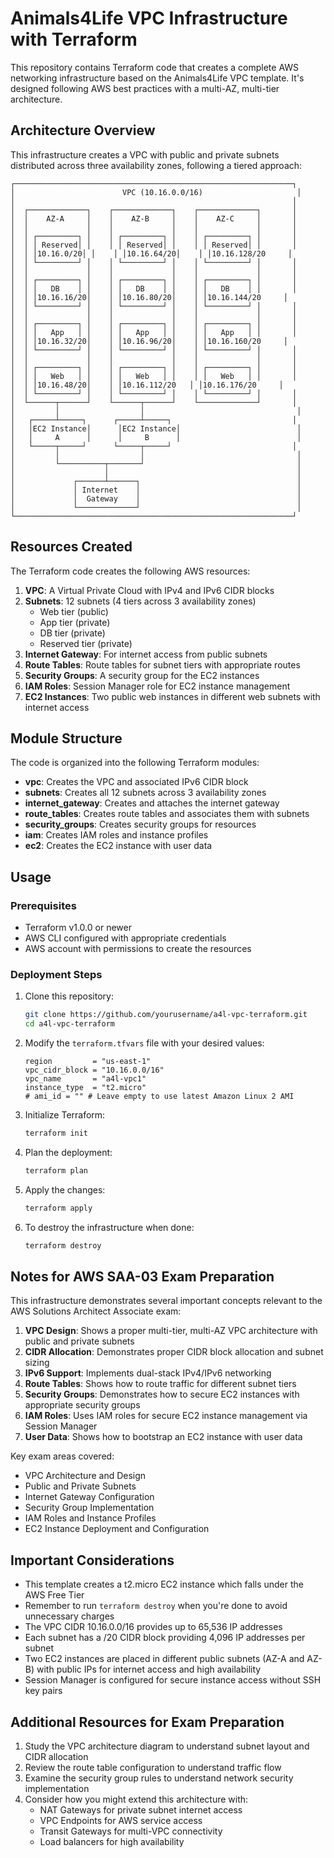 # Animals4Life VPC Infrastructure with Terraform

This repository contains Terraform code that creates a complete AWS networking infrastructure based on the Animals4Life VPC template. It's designed following AWS best practices with a multi-AZ, multi-tier architecture.

## Architecture Overview

This infrastructure creates a VPC with public and private subnets distributed across three availability zones, following a tiered approach:

```
┌──────────────────────────────────────────────────────────────┐
│                        VPC (10.16.0.0/16)                     │
│                                                              │
│  ┌─────────────┐    ┌─────────────┐    ┌─────────────┐       │
│  │    AZ-A     │    │    AZ-B     │    │    AZ-C     │       │
│  │             │    │             │    │             │       │
│  │ ┌─────────┐ │    │ ┌─────────┐ │    │ ┌─────────┐ │       │
│  │ │ Reserved│ │    │ │ Reserved│ │    │ │ Reserved│ │       │
│  │ │10.16.0/20│ │    │ │10.16.64/20│    │ │10.16.128/20     │
│  │ └─────────┘ │    │ └─────────┘ │    │ └─────────┘ │       │
│  │             │    │             │    │             │       │
│  │ ┌─────────┐ │    │ ┌─────────┐ │    │ ┌─────────┐ │       │
│  │ │   DB    │ │    │ │   DB    │ │    │ │   DB    │ │       │
│  │ │10.16.16/20│    │ │10.16.80/20│    │ │10.16.144/20     │
│  │ └─────────┘ │    │ └─────────┘ │    │ └─────────┘ │       │
│  │             │    │             │    │             │       │
│  │ ┌─────────┐ │    │ ┌─────────┐ │    │ ┌─────────┐ │       │
│  │ │   App   │ │    │ │   App   │ │    │ │   App   │ │       │
│  │ │10.16.32/20│    │ │10.16.96/20│    │ │10.16.160/20     │
│  │ └─────────┘ │    │ └─────────┘ │    │ └─────────┘ │       │
│  │             │    │             │    │             │       │
│  │ ┌─────────┐ │    │ ┌─────────┐ │    │ ┌─────────┐ │       │
│  │ │   Web   │ │    │ │   Web   │ │    │ │   Web   │ │       │
│  │ │10.16.48/20│    │ │10.16.112/20   │ │10.16.176/20     │
│  │ └─────────┘ │    │ └─────────┘ │    │ └─────────┘ │       │
│  └──────┬──────┘    └──────┬──────┘    └─────────────┘       │
│         │                  │                                  │
│   ┌─────┴─────┐      ┌─────┴─────┐                           │
│   │EC2 Instance│      │EC2 Instance│                          │
│   │     A      │      │     B      │                          │
│   └─────┬─────┘      └─────┬─────┘                           │
│         │                  │                                  │
│         └──────────┬───────┘                                  │
│                    │                                          │
│             ┌──────┴──────┐                                   │
│             │ Internet    │                                   │
│             │  Gateway    │                                   │
│             └─────────────┘                                   │
└──────────────────────────────────────────────────────────────┘
```

## Resources Created

The Terraform code creates the following AWS resources:

1. **VPC**: A Virtual Private Cloud with IPv4 and IPv6 CIDR blocks
2. **Subnets**: 12 subnets (4 tiers across 3 availability zones)
   - Web tier (public)
   - App tier (private)
   - DB tier (private)
   - Reserved tier (private)
3. **Internet Gateway**: For internet access from public subnets
4. **Route Tables**: Route tables for subnet tiers with appropriate routes
5. **Security Groups**: A security group for the EC2 instances
6. **IAM Roles**: Session Manager role for EC2 instance management
7. **EC2 Instances**: Two public web instances in different web subnets with internet access

## Module Structure

The code is organized into the following Terraform modules:

- **vpc**: Creates the VPC and associated IPv6 CIDR block
- **subnets**: Creates all 12 subnets across 3 availability zones
- **internet_gateway**: Creates and attaches the internet gateway
- **route_tables**: Creates route tables and associates them with subnets
- **security_groups**: Creates security groups for resources
- **iam**: Creates IAM roles and instance profiles
- **ec2**: Creates the EC2 instance with user data

## Usage

### Prerequisites

- Terraform v1.0.0 or newer
- AWS CLI configured with appropriate credentials
- AWS account with permissions to create the resources

### Deployment Steps

1. Clone this repository:
   ```bash
   git clone https://github.com/yourusername/a4l-vpc-terraform.git
   cd a4l-vpc-terraform
   ```

2. Modify the `terraform.tfvars` file with your desired values:
   ```hcl
   region         = "us-east-1"
   vpc_cidr_block = "10.16.0.0/16"
   vpc_name       = "a4l-vpc1"
   instance_type  = "t2.micro"
   # ami_id = "" # Leave empty to use latest Amazon Linux 2 AMI
   ```

3. Initialize Terraform:
   ```bash
   terraform init
   ```

4. Plan the deployment:
   ```bash
   terraform plan
   ```

5. Apply the changes:
   ```bash
   terraform apply
   ```

6. To destroy the infrastructure when done:
   ```bash
   terraform destroy
   ```

## Notes for AWS SAA-03 Exam Preparation

This infrastructure demonstrates several important concepts relevant to the AWS Solutions Architect Associate exam:

1. **VPC Design**: Shows a proper multi-tier, multi-AZ VPC architecture with public and private subnets
2. **CIDR Allocation**: Demonstrates proper CIDR block allocation and subnet sizing
3. **IPv6 Support**: Implements dual-stack IPv4/IPv6 networking
4. **Route Tables**: Shows how to route traffic for different subnet tiers
5. **Security Groups**: Demonstrates how to secure EC2 instances with appropriate security groups
6. **IAM Roles**: Uses IAM roles for secure EC2 instance management via Session Manager
7. **User Data**: Shows how to bootstrap an EC2 instance with user data

Key exam areas covered:
- VPC Architecture and Design
- Public and Private Subnets
- Internet Gateway Configuration
- Security Group Implementation
- IAM Roles and Instance Profiles
- EC2 Instance Deployment and Configuration

## Important Considerations

- This template creates a t2.micro EC2 instance which falls under the AWS Free Tier
- Remember to run `terraform destroy` when you're done to avoid unnecessary charges
- The VPC CIDR 10.16.0.0/16 provides up to 65,536 IP addresses
- Each subnet has a /20 CIDR block providing 4,096 IP addresses per subnet
- Two EC2 instances are placed in different public subnets (AZ-A and AZ-B) with public IPs for internet access and high availability
- Session Manager is configured for secure instance access without SSH key pairs

## Additional Resources for Exam Preparation

1. Study the VPC architecture diagram to understand subnet layout and CIDR allocation
2. Review the route table configuration to understand traffic flow
3. Examine the security group rules to understand network security implementation
4. Consider how you might extend this architecture with:
   - NAT Gateways for private subnet internet access
   - VPC Endpoints for AWS service access
   - Transit Gateways for multi-VPC connectivity
   - Load balancers for high availability
